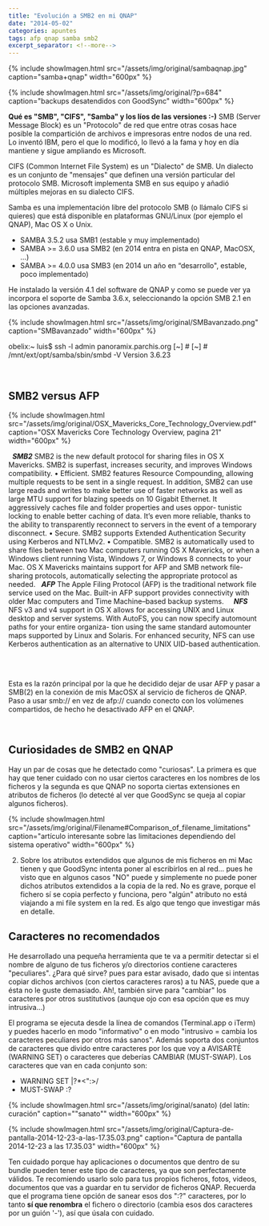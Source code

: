 ```yaml
---
title: "Evolución a SMB2 en mi QNAP"
date: "2014-05-02"
categories: apuntes
tags: afp qnap samba smb2
excerpt_separator: <!--more-->
---
```


{% include showImagen.html
    src="/assets/img/original/sambaqnap.jpg"
    caption="samba+qnap"
    width="600px"
    %}

{% include showImagen.html
    src="/assets/img/original/?p=684"
    caption="backups desatendidos con GoodSync"
    width="600px"
    %}

**Qué es "SMB", "CIFS", "Samba" y los líos de las versiones :-)** SMB (Server Message Block) es un "Protocolo" de red que entre otras cosas hace posible la compartición de archivos e impresoras entre nodos de una red. Lo inventó IBM, pero el que lo modificó, lo llevó a la fama y hoy en día mantiene y sigue ampliando es Microsoft.

CIFS (Common Internet File System) es un "Dialecto" de SMB. Un dialecto es un conjunto de "mensajes" que definen una versión particular del protocolo SMB. Microsoft implementa SMB en sus equipo y añadió múltiples mejoras en su dialecto CIFS.

Samba es una implementación libre del protocolo SMB (o llámalo CIFS si quieres) que está disponible en plataformas GNU/Linux (por ejemplo el QNAP), Mac OS X o Unix.

- SAMBA 3.5.2 usa SMB1 (estable y muy implementado)
- SAMBA >= 3.6.0 usa SMB2 (en 2014 entra en pista en QNAP, MacOSX, …)
- SAMBA >= 4.0.0 usa SMB3 (en 2014 un año en “desarrollo", estable, poco implementado)

He instalado la versión 4.1 del software de QNAP y como se puede ver ya incorpora el soporte de Samba 3.6.x, seleccionando la opción SMB 2.1 en las opciones avanzadas.

{% include showImagen.html
    src="/assets/img/original/SMBavanzado.png"
    caption="SMBavanzado"
    width="600px"
    %}

obelix:~ luis$ ssh -l admin panoramix.parchis.org
[~] # 
[~] # /mnt/ext/opt/samba/sbin/smbd -V 
Version 3.6.23
 

 

## SMB2 versus AFP

{% include showImagen.html
    src="/assets/img/original/OSX_Mavericks_Core_Technology_Overview.pdf"
    caption="OSX Mavericks Core Technology Overview, pagina 21"
    width="600px"
    %}

  ___SMB2___ SMB2 is the new default protocol for sharing files in OS X Mavericks. SMB2 is superfast, increases security, and improves Windows compatibility. • Efficient. SMB2 features Resource Compounding, allowing multiple requests to be sent in a single request. In addition, SMB2 can use large reads and writes to make better use of faster networks as well as large MTU support for blazing speeds on 10 Gigabit Ethernet. It aggressively caches file and folder properties and uses oppor- tunistic locking to enable better caching of data. It’s even more reliable, thanks to the ability to transparently reconnect to servers in the event of a temporary disconnect. • Secure. SMB2 supports Extended Authentication Security using Kerberos and NTLMv2. • Compatible. SMB2 is automatically used to share files between two Mac computers running OS X Mavericks, or when a Windows client running Vista, Windows 7, or Windows 8 connects to your Mac. OS X Mavericks maintains support for AFP and SMB network file-sharing protocols, automatically selecting the appropriate protocol as needed.   ___AFP___ The Apple Filing Protocol (AFP) is the traditional network file service used on the Mac. Built-in AFP support provides connectivity with older Mac computers and Time Machine–based backup systems.     ___NFS___ NFS v3 and v4 support in OS X allows for accessing UNIX and Linux desktop and server systems. With AutoFS, you can now specify automount paths for your entire organiza- tion using the same standard automounter maps supported by Linux and Solaris. For enhanced security, NFS can use Kerberos authentication as an alternative to UNIX UID-based authentication.  

 

Esta es la razón principal por la que he decidido dejar de usar AFP y pasar a SMB(2) en la conexión de mis MacOSX al servicio de ficheros de QNAP. Paso a usar smb:// en vez de afp:// cuando conecto con los volúmenes compartidos, de hecho he desactivado AFP en el QNAP.

 

## Curiosidades de SMB2 en QNAP

Hay un par de cosas que he detectado como "curiosas". La primera es que hay que tener cuidado con no usar ciertos caracteres en los nombres de los ficheros y la segunda es que QNAP no soporta ciertas extensiones en atributos de ficheros (lo detecté al ver que GoodSync se queja al copiar algunos ficheros).

{% include showImagen.html
    src="/assets/img/original/Filename#Comparison_of_filename_limitations"
    caption="artículo interesante sobre las limitaciones dependiendo del sistema operativo"
    width="600px"
    %}

2) Sobre los atributos extendidos que algunos de mis ficheros en mi Mac tienen y que GoodSync intenta poner al escribirlos en al red... pues he visto que en algunos casos "NO" puede y simplemente no puede poner dichos atributos extendidos a la copia de la red. No es grave, porque el fichero sí se copia perfecto y funciona, pero "algún" atributo no está viajando a mi file system en la red. Es algo que tengo que investigar más en detalle.

## Caracteres no recomendados

He desarrollado una pequeña herramienta que te va a permitir detectar si el nombre de alguno de tus ficheros y/o directorios contiene caracteres "peculiares". ¿Para qué sirve? pues para estar avisado, dado que si intentas copiar dichos archivos (con ciertos caracteres raros) a tu NAS, puede que a ésta no le guste demasiado. Ah!, también sirve para "cambiar" los caracteres por otros sustitutivos (aunque ojo con esa opción que es muy intrusiva...)

El programa se ejecuta desde la línea de comandos (Terminal.app o iTerm) y puedes hacerlo en modo "informativo" o en modo "intrusivo = cambia los caracteres peculiares por otros más sanos". Además soporta dos conjuntos de caracteres que divido entre caracteres por los que voy a AVISARTE (WARNING SET) o caracteres que deberías CAMBIAR (MUST-SWAP). Los caracteres que van en cada conjunto son:

- WARNING SET |?*<":>/
- MUST-SWAP :?

{% include showImagen.html
    src="/assets/img/original/sanato) (del latín: curación"
    caption=""sanato""
    width="600px"
    %}

{% include showImagen.html
    src="/assets/img/original/Captura-de-pantalla-2014-12-23-a-las-17.35.03.png"
    caption="Captura de pantalla 2014-12-23 a las 17.35.03"
    width="600px"
    %}

Ten cuidado porque hay aplicaciones o documentos que dentro de su bundle pueden tener este tipo de caracteres, ya que son perfectamente válidos. Te recomiendo usarlo solo para tus propios ficheros, fotos, videos, documentos que vas a guardar en tu servidor de ficheros QNAP. Recuerda que el programa tiene opción de sanear esos dos ":?" caracteres, por lo tanto **sí que renombra** el fichero o directorio (cambia esos dos caracteres por un guión '-'), así que úsala con cuidado.

